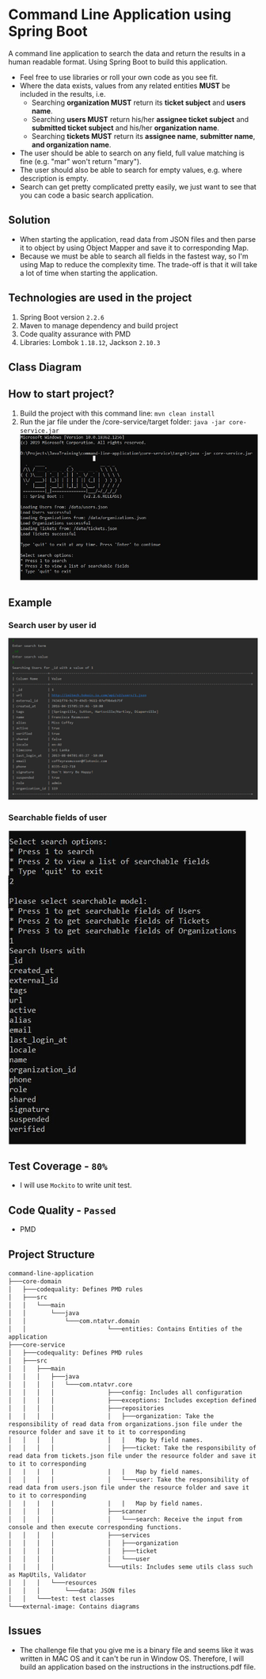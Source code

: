 # Command Line Application using Spring Boot
A command line application to search the data and return the results in a human readable format. Using Spring Boot to build this application.
* Feel free to use libraries or roll your own code as you see fit.
* Where the data exists, values from any related entities **MUST** be included in the results, i.e.
  * Searching **organization MUST** return its **ticket subject** and **users name**.
  * Searching **users MUST** return his/her **assignee ticket subject** and **submitted ticket subject** and his/her
  **organization name**.
  * Searching **tickets MUST** return its **assignee name**, **submitter name**, **and organization name**.
* The user should be able to search on any field, full value matching is fine (e.g. "mar" won't return "mary").
* The user should also be able to search for empty values, e.g. where description is empty.
* Search can get pretty complicated pretty easily, we just want to see that you can code a basic search application.

## Solution
- When starting the application, read data from JSON files and then parse it to object by using Object Mapper and save it to corresponding Map.
- Because we must be able to search all fields in the fastest way, so I'm using Map to reduce the complexity time. The trade-off is that it will take a lot of time when starting the application.

## Technologies are used in the project
1. Spring Boot version ``2.2.6``
2. Maven to manage dependency and build project
3. Code quality assurance with PMD
4. Libraries: Lombok ``1.18.12``, Jackson ``2.10.3``

## Class Diagram

## How to start project?
1. Build the project with this command line: ```mvn clean install```
2. Run the jar file under the /core-service/target folder: ```java -jar core-service.jar```
![](external-image/start.jpg)

## Example
### Search user by user id
![](external-image/search-user-by-id.jpg)

### Searchable fields of user
![](external-image/searchable-fields.jpg)

## Test Coverage - ``80%``
- I will use ``Mockito`` to write unit test.

## Code Quality - ``Passed``
- PMD

## Project Structure
```
command-line-application
├───core-domain
│   ├───codequality: Defines PMD rules
│   ├───src
│   │   └───main
│   │       └───java
│   │           └───com.ntatvr.domain
│   │                       └───entities: Contains Entities of the application
├───core-service
│   ├───codequality: Defines PMD rules
│   ├───src
│   │   ├───main
│   │   │   ├───java
│   │   │   │   └───com.ntatvr.core
│   │   │   │               ├───config: Includes all configuration
│   │   │   │               ├───exceptions: Includes exception defined
│   │   │   │               ├───repositories
│   │   │   │               │   ├───organization: Take the responsibility of read data from organizations.json file under the resource folder and save it to it to corresponding
│   │   │   │               │   |   Map by field names.
│   │   │   │               │   ├───ticket: Take the responsibility of read data from tickets.json file under the resource folder and save it to it to corresponding 
│   |   |   |               |   |   Map by field names.
│   │   │   │               │   └───user: Take the responsibility of read data from users.json file under the resource folder and save it to it to corresponding 
│   |   |   |               |   |   Map by field names.
│   │   │   │               ├───scanner
│   │   │   │               │   └───search: Receive the input from console and then execute corresponding functions.
│   │   │   │               ├───services
│   │   │   │               │   ├───organization
│   │   │   │               │   ├───ticket
│   │   │   │               │   └───user
│   │   │   │               └───utils: Includes seme utils class such as MapUtils, Validator
│   │   │   └───resources
│   │   │       └───data: JSON files
│   │   └───test: test classes
└───external-image: Contains diagrams
```

## Issues
- The challenge file that you give me is a binary file and seems like it was written in MAC OS and it can't be run in
 Window OS. Therefore, I will build an application based on the instructions in the instructions.pdf file.
